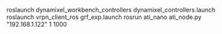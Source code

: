 roslaunch dynamixel_workbench_controllers dynamixel_controllers.launch
roslaunch vrpn_client_ros grf_exp.launch
rosrun ati_nano ati_node.py "192.168.1.122" 1 1000
